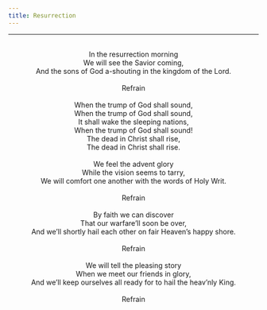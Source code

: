 ```yaml
---
title: Resurrection
---
```


---
<center>
<br/>
In the resurrection morning<br/>
We will see the Savior coming,<br/>
And the sons of God a-shouting in the kingdom of the Lord.<br/>
<br/>
Refrain<br/>
<br/>
When the trump of God shall sound,<br/>
When the trump of God shall sound,<br/>
It shall wake the sleeping nations,<br/>
When the trump of God shall sound!<br/>
The dead in Christ shall rise,<br/>
The dead in Christ shall rise.<br/>
<br/>
We feel the advent glory<br/>
While the vision seems to tarry,<br/>
We will comfort one another with the words of Holy Writ.<br/>
<br/>
Refrain<br/>
<br/>
By faith we can discover<br/>
That our warfare’ll soon be over,<br/>
And we’ll shortly hail each other on fair Heaven’s happy shore.<br/>
<br/>
Refrain<br/>
<br/>
We will tell the pleasing story<br/>
When we meet our friends in glory,<br/>
And we’ll keep ourselves all ready for to hail the heav’nly King.<br/>
<br/>
Refrain<br/>

</center>